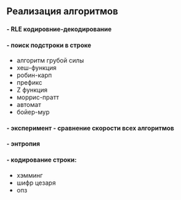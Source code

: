 Реализация алгоритмов
--
#### - RLE кодировние-декодирование
#### - поиск подстроки в строке
 * алгоритм грубой силы
 * хеш-функция
 * робин-карп
 * префикс
 * Z функция
 * моррис-пратт
 * автомат
 * бойер-мур
#### - эксперимент - сравнение скорости всех алгоритмов
#### - энтропия
#### - кодирование строки:
 * хэмминг
 * шифр цезаря
 * опз 
